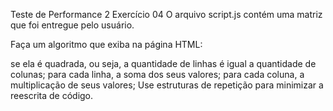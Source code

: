 Teste de Performance 2
Exercício 04
O arquivo script.js contém uma matriz que foi entregue pelo usuário.

Faça um algoritmo que exiba na página HTML:

se ela é quadrada, ou seja, a quantidade de linhas é igual a quantidade de colunas;
para cada linha, a soma dos seus valores;
para cada coluna, a multiplicação de seus valores;
Use estruturas de repetição para minimizar a reescrita de código.